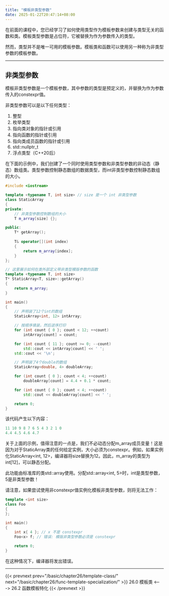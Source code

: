 ```yaml
---
title: "模板非类型参数"
date: 2025-01-22T20:47:14+08:00
---
```


在前面的课程中，您已经学习了如何使用类型作为模板参数来创建与类型无关的函数和类。模板类型参数是占位符，它被替换为作为参数传入的类型。

然而，类型并不是唯一可用的模板参数。模板类和函数可以使用另一种称为非类型参数的模板参数。

***
## 非类型参数

模板非类型参数是一个模板参数，其中参数的类型是预定义的，并替换为作为参数传入的constexpr值。

非类型参数可以是以下任何类型：

1. 整型
2. 枚举类型
3. 指向类对象的指针或引用
4. 指向函数的指针或引用
5. 指向类成员函数的指针或引用
6. std::nullptr_t
7. 浮点类型（C++20后）


在下面的示例中，我们创建了一个同时使用类型参数和非类型参数的非动态（静态）数组类。类型参数控制静态数组的数据类型，而int非类型参数控制静态数组的大小。

```C++
#include <iostream>

template <typename T, int size> // size 是一个 int 非类型参数
class StaticArray
{
private:
    // 非类型参数控制数组的大小
    T m_array[size] {};

public:
    T* getArray();
	
    T& operator[](int index)
    {
        return m_array[index];
    }
};

// 这里展示如何在类外部定义带非类型模版参数的函数
template <typename T, int size>
T* StaticArray<T, size>::getArray()
{
    return m_array;
}

int main()
{
    // 声明装了12个int的数组
    StaticArray<int, 12> intArray;

    // 按顺序填装，然后逆序打印
    for (int count { 0 }; count < 12; ++count)
        intArray[count] = count;

    for (int count { 11 }; count >= 0; --count)
        std::cout << intArray[count] << ' ';
    std::cout << '\n';

    // 声明装了4个double的数组
    StaticArray<double, 4> doubleArray;

    for (int count { 0 }; count < 4; ++count)
        doubleArray[count] = 4.4 + 0.1 * count;

    for (int count { 0 }; count < 4; ++count)
        std::cout << doubleArray[count] << ' ';

    return 0;
}
```

该代码产生以下内容：

```C++
11 10 9 8 7 6 5 4 3 2 1 0
4.4 4.5 4.6 4.7
```

关于上面的示例，值得注意的一点是，我们不必动态分配m_array成员变量！这是因为对于StaticArray类的任何给定实例，大小必须为constexpr。例如，如果实例化StaticArray\<int, 12\>，编译器将size替换为12。因此，m_array的类型为int\[12\]，可以静态分配。

此功能由标准库的类std::array使用。分配std::array\<int, 5\>时，int是类型参数，5是非类型参数！

请注意，如果尝试使用非constexpr值实例化模板非类型参数，则将无法工作：

```C++
template <int size>
class Foo
{
};

int main()
{
    int x{ 4 }; // x 不是 constexpr
    Foo<x> f; // 错误: 模版非类型参数必须是 constexpr

    return 0;
}
```

在这种情况下，编译器将发出错误。

***

{{< prevnext prev="/basic/chapter26/template-class/" next="/basic/chapter26/func-template-specialization/" >}}
26.0 模板类
<--->
26.2 函数模板特化
{{< /prevnext >}}
